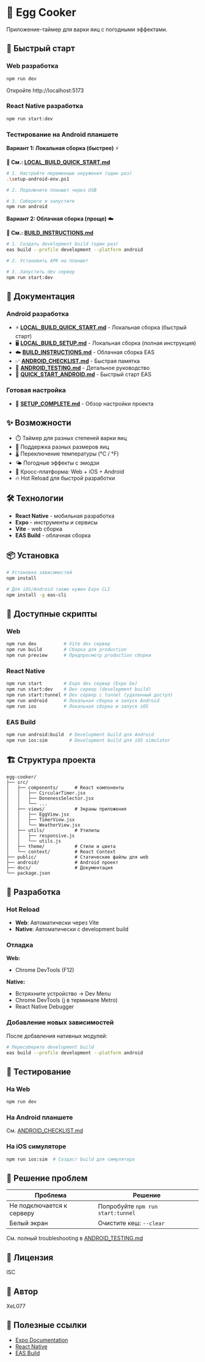 # 🥚 Egg Cooker

Приложение-таймер для варки яиц с погодными эффектами.

## 🚀 Быстрый старт

### Web разработка
```bash
npm run dev
```
Откройте http://localhost:5173

### React Native разработка
```bash
npm run start:dev
```

### Тестирование на Android планшете

**Вариант 1: Локальная сборка (быстрее)** ⚡

**📱 См.: [LOCAL_BUILD_QUICK_START.md](LOCAL_BUILD_QUICK_START.md)**

```bash
# 1. Настройте переменные окружения (один раз)
.\setup-android-env.ps1

# 2. Подключите планшет через USB

# 3. Соберите и запустите
npm run android
```

**Вариант 2: Облачная сборка (проще)** ☁️

**📱 См.: [BUILD_INSTRUCTIONS.md](BUILD_INSTRUCTIONS.md)**

```bash
# 1. Создать development build (один раз)
eas build --profile development --platform android

# 2. Установить APK на планшет

# 3. Запустить dev сервер
npm run start:dev
```

## 📖 Документация

### Android разработка
- ⚡ **[LOCAL_BUILD_QUICK_START.md](LOCAL_BUILD_QUICK_START.md)** - Локальная сборка (быстрый старт)
- 🖥️ **[LOCAL_BUILD_SETUP.md](LOCAL_BUILD_SETUP.md)** - Локальная сборка (полная инструкция)
- ☁️ **[BUILD_INSTRUCTIONS.md](BUILD_INSTRUCTIONS.md)** - Облачная сборка EAS
- ✅ **[ANDROID_CHECKLIST.md](ANDROID_CHECKLIST.md)** - Быстрая памятка
- 🤖 **[ANDROID_TESTING.md](ANDROID_TESTING.md)** - Детальное руководство
- 🚀 **[QUICK_START_ANDROID.md](QUICK_START_ANDROID.md)** - Быстрый старт EAS

### Готовая настройка
- 🎉 **[SETUP_COMPLETE.md](SETUP_COMPLETE.md)** - Обзор настройки проекта

## ✨ Возможности

- ⏱️ Таймер для разных степеней варки яиц
- 📏 Поддержка разных размеров яиц
- 🌡️ Переключение температуры (°C / °F)
- 🌤️ Погодные эффекты с эмодзи
- 📱 Кросс-платформа: Web + iOS + Android
- 🔥 Hot Reload для быстрой разработки

## 🛠️ Технологии

- **React Native** - мобильная разработка
- **Expo** - инструменты и сервисы
- **Vite** - web сборка
- **EAS Build** - облачная сборка

## 📦 Установка

```bash
# Установка зависимостей
npm install

# Для iOS/Android также нужен Expo CLI
npm install -g eas-cli
```

## 🎯 Доступные скрипты

### Web
```bash
npm run dev          # Vite dev сервер
npm run build        # Сборка для production
npm run preview      # Предпросмотр production сборки
```

### React Native
```bash
npm run start        # Expo dev сервер (Expo Go)
npm run start:dev    # Dev сервер (development build)
npm run start:tunnel # Dev сервер с tunnel (удаленный доступ)
npm run android      # Локальная сборка и запуск Android
npm run ios          # Локальная сборка и запуск iOS
```

### EAS Build
```bash
npm run android:build  # Development build для Android
npm run ios:sim        # Development build для iOS simulator
```

## 🏗️ Структура проекта

```
egg-cooker/
├── src/
│   ├── components/      # React компоненты
│   │   ├── CircularTimer.jsx
│   │   ├── DonenessSelector.jsx
│   │   └── ...
│   ├── views/           # Экраны приложения
│   │   ├── EggView.jsx
│   │   ├── TimerView.jsx
│   │   └── WeatherView.jsx
│   ├── utils/           # Утилиты
│   │   ├── responsive.js
│   │   └── utils.js
│   ├── theme/           # Стили и цвета
│   └── context/         # React Context
├── public/              # Статические файлы для web
├── android/             # Android проект
├── docs/                # Документация
└── package.json
```

## 🔧 Разработка

### Hot Reload

- **Web**: Автоматически через Vite
- **Native**: Автоматически с development build

### Отладка

**Web:**
- Chrome DevTools (F12)

**Native:**
- Встряхните устройство → Dev Menu
- Chrome DevTools (j в терминале Metro)
- React Native Debugger

### Добавление новых зависимостей

После добавления нативных модулей:
```bash
# Пересоберите development build
eas build --profile development --platform android
```

## 📱 Тестирование

### На Web
```bash
npm run dev
```

### На Android планшете
См. [ANDROID_CHECKLIST.md](ANDROID_CHECKLIST.md)

### На iOS симуляторе
```bash
npm run ios:sim  # Создаст build для симулятора
```

## 🐛 Решение проблем

| Проблема | Решение |
|----------|---------|
| Не подключается к серверу | Попробуйте `npm run start:tunnel` |
| Белый экран | Очистите кеш: `--clear` |

См. полный troubleshooting в [ANDROID_TESTING.md](ANDROID_TESTING.md#решение-проблем)

## 📄 Лицензия

ISC

## 👤 Автор

XeL077

## 🔗 Полезные ссылки

- [Expo Documentation](https://docs.expo.dev)
- [React Native](https://reactnative.dev)
- [EAS Build](https://docs.expo.dev/build/introduction/)
